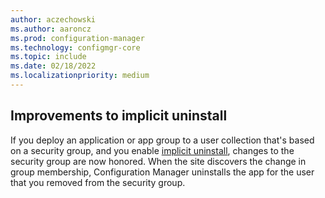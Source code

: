 ```yaml
---
author: aczechowski
ms.author: aaroncz
ms.prod: configuration-manager
ms.technology: configmgr-core
ms.topic: include
ms.date: 02/18/2022
ms.localizationpriority: medium
---
```


## <a name="bkmk_implicit"></a> Improvements to implicit uninstall
<!--12488148-->

If you deploy an application or app group to a user collection that's based on a security group, and you enable [implicit uninstall](../../../../../apps/deploy-use/uninstall-applications.md#implicit-uninstall), changes to the security group are now honored. When the site discovers the change in group membership, Configuration Manager uninstalls the app for the user that you removed from the security group.
